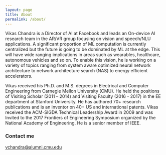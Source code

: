 ```yaml
---
layout: page
title: About
permalink: /about/
---
```


Vikas Chandra is a Director of AI at Facebook and leads an On-device AI research 
team in the AR/VR group focusing on vision and speech/NLU applications.
A significant proportion of ML computation is currently 
centralized but the future is going to be dominated by ML at the edge. This will have wide ranging 
implications in areas such as wearables, healthcare, autonomous vehicles and so on. To enable this vision, 
he is working on a variety of topics ranging from system aware optimized neural network architecture to 
network architecture search (NAS) to energy efficient accelerators. 

Vikas received his Ph.D. and M.S. degrees in Electrical and Computer Engineering from Carnegie 
Mellon University (CMU). He held the positions of Visiting Scholar (2011 – 2014) and Visiting 
Faculty (2016 - 2017) in the EE department at Stanford University.  He has authored 70+ research 
publications and is an inventor on 40+ US and international patents. Vikas received the 
ACM-SIGDA Technical Leadership Award in 2009 and was Invited to the 2017 Frontiers of 
Engineering Symposium organized by the National Academy of Engineering. He is a senior member
of IEEE.

### Contact me
[vchandra@alumni.cmu.edu](mailto:vchandra@alumni.cmu.edu)
